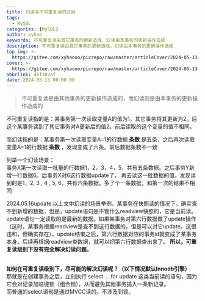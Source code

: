 ```yaml
---
title: 幻读与不可重复读的区别
tags:
  - MySQL
categories: [MySQL]
author: xyhao
keywords: 不可重复读由其它事务的更新造成，幻读由本事务的更新操作造成
description: 不可重复读由其它事务的更新造成，幻读由本事务的更新操作造成
top_img: >-
  https://gitee.com/xyhaooo/picrepo/raw/master/articleCover/2024-05-13-phantomReading.png
cover: >-
  https://gitee.com/xyhaooo/picrepo/raw/master/articleCover/2024-05-13-phantomReading.png
abbrlink: 4bf382af
date: 2024-05-13 00:00:00
---
```


> 不可重复读是由其他事务的更新操作造成的，而幻读则是由本事务的更新操作造成的  

不可重复读指的是：某事务第一次读取变量A的值为1，其它事务将其更新为2。后这个某事务读到了其它事务对A更新后的值2。前后读取的这个变量的值不相同。  
 
而幻读指的是：某事务第一次读取变量A=1的行数据 **条数** 是五条，之后再次读取变量A=1的行数据 **条数** ，发现变成了六条。前后数据条数不一致

列举一个幻读场景：  
事务X第一次读取一批量的行数据1，2，3，4，5，共有五条数据。之后事务Y新增一行数据6。后事务X对6这行数据update了，
再去读这一批数据的值，发现读到的是1，2, 3 , 4 , 5, 6，共有六条数据。多了个一条数据，和第一次的结果不相同  

2024.05.16update:以上文中幻读的场景举例，某事务在快照读的情况下，确实查不到新增的数据，但是，update语句是不管什么readview快照的，它是当前读。update语句一定读取的是最新的数据。如果某事务对第六行数据做了update操作（这时，某事务根据readview是查不到这行数据的，但是可以对它update。这很违和，但确实存在），update结束之后，第六行数据对应的事务id就变成了某事务本身。后续再根据readview查数据，就可以把第六行数据查出来了。
**所以，可重复读级别下没有完全解决幻读问题。**  
<br>

**如何在可重复读级别下，尽可能的解决幻读呢？（以下情况默认Innodb引擎）**  
那就是在创建事务之后，立刻执行 select ... for update 这类当前读的语句，因为它会对记录加临键锁（组合锁），从而避免其他事务插入一条新记录。  
而普通的select语句是通过MVCC读的，不涉及到锁。
